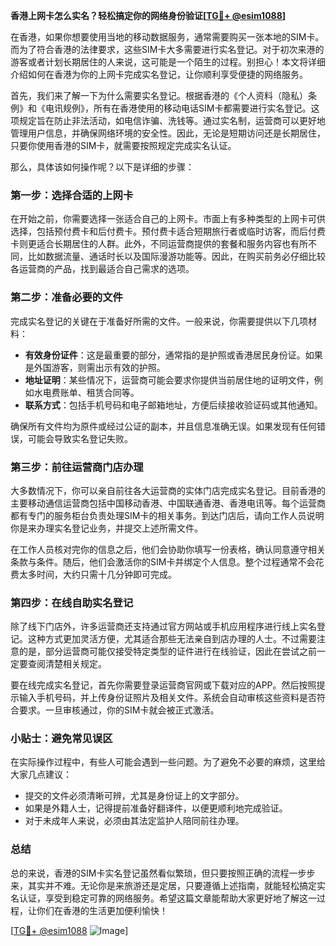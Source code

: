 **香港上网卡怎么实名？轻松搞定你的网络身份验证[[TG💪+ @esim1088](https://t.me/s/esim1088)]**

在香港，如果你想要使用当地的移动数据服务，通常需要购买一张本地的SIM卡。而为了符合香港的法律要求，这些SIM卡大多需要进行实名登记。对于初次来港的游客或者计划长期居住的人来说，这可能是一个陌生的过程。别担心！本文将详细介绍如何在香港为你的上网卡完成实名登记，让你顺利享受便捷的网络服务。

首先，我们来了解一下为什么需要实名登记。根据香港的《个人资料（隐私）条例》和《电讯规例》，所有在香港使用的移动电话SIM卡都需要进行实名登记。这项规定旨在防止非法活动，如电信诈骗、洗钱等。通过实名制，运营商可以更好地管理用户信息，并确保网络环境的安全性。因此，无论是短期访问还是长期居住，只要你使用香港的SIM卡，就需要按照规定完成实名认证。

那么，具体该如何操作呢？以下是详细的步骤：

### 第一步：选择合适的上网卡

在开始之前，你需要选择一张适合自己的上网卡。市面上有多种类型的上网卡可供选择，包括预付费卡和后付费卡。预付费卡适合短期旅行者或临时访客，而后付费卡则更适合长期居住的人群。此外，不同运营商提供的套餐和服务内容也有所不同，比如数据流量、通话时长以及国际漫游功能等。因此，在购买前务必仔细比较各运营商的产品，找到最适合自己需求的选项。

### 第二步：准备必要的文件

完成实名登记的关键在于准备好所需的文件。一般来说，你需要提供以下几项材料：
- **有效身份证件**：这是最重要的部分，通常指的是护照或香港居民身份证。如果是外国游客，则需出示有效的护照。
- **地址证明**：某些情况下，运营商可能会要求你提供当前居住地的证明文件，例如水电费账单、租赁合同等。
- **联系方式**：包括手机号码和电子邮箱地址，方便后续接收验证码或其他通知。

确保所有文件均为原件或经过公证的副本，并且信息准确无误。如果发现有任何错误，可能会导致实名登记失败。

### 第三步：前往运营商门店办理

大多数情况下，你可以亲自前往各大运营商的实体门店完成实名登记。目前香港的主要移动通信运营商包括中国移动香港、中国联通香港、香港电讯等。每个运营商都有专门的服务柜台负责处理SIM卡的相关事务。到达门店后，请向工作人员说明你是来办理实名登记业务，并提交上述所需文件。

在工作人员核对完你的信息之后，他们会协助你填写一份表格，确认同意遵守相关条款与条件。随后，他们会激活你的SIM卡并绑定个人信息。整个过程通常不会花费太多时间，大约只需十几分钟即可完成。

### 第四步：在线自助实名登记

除了线下门店外，许多运营商还支持通过官方网站或手机应用程序进行线上实名登记。这种方式更加灵活方便，尤其适合那些无法亲自到店办理的人士。不过需要注意的是，部分运营商可能仅接受特定类型的证件进行在线验证，因此在尝试之前一定要查阅清楚相关规定。

要在线完成实名登记，首先你需要登录运营商官网或下载对应的APP。然后按照提示输入手机号码，并上传身份证照片及相关文件。系统会自动审核这些资料是否符合要求。一旦审核通过，你的SIM卡就会被正式激活。

### 小贴士：避免常见误区

在实际操作过程中，有些人可能会遇到一些问题。为了避免不必要的麻烦，这里给大家几点建议：
- 提交的文件必须清晰可辨，尤其是身份证上的文字部分。
- 如果是外籍人士，记得提前准备好翻译件，以便更顺利地完成验证。
- 对于未成年人来说，必须由其法定监护人陪同前往办理。

### 总结

总的来说，香港的SIM卡实名登记虽然看似繁琐，但只要按照正确的流程一步步来，其实并不难。无论你是来旅游还是定居，只要遵循上述指南，就能轻松搞定实名认证，享受到稳定可靠的网络服务。希望这篇文章能帮助大家更好地了解这一过程，让你们在香港的生活更加便利愉快！

[[TG💪+ @esim1088](https://t.me/s/esim1088) ![Image](https://i.postimg.cc/4NQfJmqS/Snipaste-2025-05-13-00-14-12.png)]